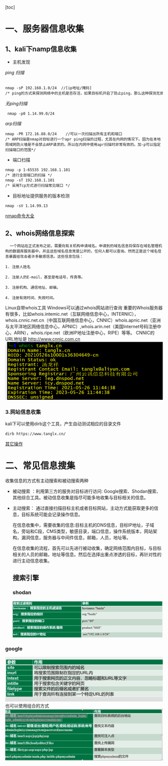 [toc]
# 一、服务器信息收集

## 1、kali下namp信息收集

 - 主机发现

*ping 扫描*

``` apache

nmap -sP 192.168.1.0/24  //[ip地址/掩码]
/* ping的方式来探测网络中的主机是否存活，如果目标机开启了防止ping，那么这种探测无效 */

```
*无ping扫描*

``` nginx
 nmap -p0 1.14.99.0/24
```
*arp扫描*

``` nginx
nmap -PR 172.16.88.0/24	   //可以一次扫描出所有主机和端口
/* ARP扫描是nmap对目标进行一个apr ping扫描的过程，尤其在内网的情况下。因为在本地局域网防火墙是不会禁止ARP请求的。所以在内网中使用apr扫描时非常有效的。加-p可以指定扫描端口的范围*/

```

- 端口扫描

``` apache
nmap -p 1-65535 192.168.1.101 
/* 进行全部端口的扫描 */
nmap -sT 192.168.1.101 
/* 采用Tcp方式进行扫描常见端口 */
```
  - 目标地址提供服务的版本检测

``` nginx
nmap -sV 1.14.99.13 

```
  
[nmap命令大全](https://blog.csdn.net/jayjaydream/article/details/108555250)
## 2、whois网络信息探索
      一个网站在正式发布之前，需要向有关机构申请域名。申请到的域名信息将保存在域名管理机构的数据库服务器中，并且这些域名信息常是公开的，任何人都可以查询。然而正是这个域名信息暴露给攻击者许多敏感信息。这些信息包括：

    1. 注册人姓名

    2. 注册人的E-mail，甚至是电话号，传真等。

    3. 注册机构、通信地址、邮编。

    4. 注册有效时间、失效时间。
Linux自带whois工具
Windows可以通过whois网站进行查询
  重要的Whois服务器有很多，比如whois.intemic.net（互联网络信息中心，INTERNIC），whois.cnnic.net.cn（中国互联网络信息中心，CNNIC）whois.apnic.net（亚洲与太平洋地区网络信息中心，APNIC）,whois.arin.net（美国Internet号码注册中心，ARIN），whois.ripe.net（欧洲IP地址注册中心，RIPE）等等。
   CNNIC的URL地址是 http://www.cnnic.com.cn
![enter description here](./images/1656312756349.png)

### 3.网站信息收集
kali下可以使用dirb这个工具，产生自动测试相应的目录文件

``` nginx
dirb https://www.tanglx.cn/ 
```
[其它操作](https://blog.csdn.net/weixin_44912169/article/details/105655195)
# 二、常见信息搜集
收集信息的方式有主动搜索和被动搜索两种
- 被动搜索 ：利用第三方的服务对目标进行访问: Google搜索、Shodan搜索、其他综合工具。被动信息收集是指尽可能多地收集与目标相关的信息。
- 主动搜索： 通过直接扫描目标主机或者目标网站，主动方式能获取更多的信息，目标系统可能会记录操作信息。

	在信息收集中，需要收集的信息:目标主机的DNS信息，目标IP地址，子域名，旁站和C段，CMS类型，敏感目录，端口信息，操作系统版本，网站架构，漏洞信息，服务器与中间件信息，邮箱，人员，地址等。

	在信息收集的流程，首先可以先进行被动收集，确定网络范围内目标，与目标相关的人员的邮箱，地址等信息。然后在选择出重点渗透的目标，再针对性的进行主动信息收集。
	## 搜索引擎 
	### shodan
	![enter description here](./images/1656314293722.png)

### google
![enter description here](./images/1656314329623.png)
也可以使用组合的方式
![enter description here](./images/1656314466517.png)


